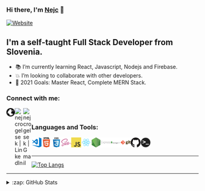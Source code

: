 ### Hi there, I'm [Nejc][website] 👋

[![Website](https://img.shields.io/website?label=nejcrogelsek.si&style=for-the-badge&url=https%3A%2F%2Fcodestackr.com)](https://nejcrogelsek.si)

## I'm a self-taught Full Stack Developer from Slovenia.

- 📚 I’m currently learning React, Javascript, Nodejs and Firebase.
- 💥 I’m looking to collaborate with other developers.
- 🥅 2021 Goals: Master React, Complete MERN Stack.

### Connect with me:

[<img align="left" alt="nejcrogelsek.si" width="22px" src="https://raw.githubusercontent.com/iconic/open-iconic/master/svg/globe.svg" />][website]
[<img align="left" alt="nejcrogelsek | LinkedIn" width="22px" src="https://cdn.jsdelivr.net/npm/simple-icons@v3/icons/linkedin.svg" />][linkedin]
<a href="mailto:nejcrogelsek0@gmail.com"><img align="left" alt="nejcrogelsek | Gmail" width="22px" src="https://cdn.jsdelivr.net/npm/simple-icons@v3/icons/gmail.svg" /></a>

<br />

### Languages and Tools:

<img align="left" alt="Visual Studio Code" width="26px" src="https://raw.githubusercontent.com/github/explore/80688e429a7d4ef2fca1e82350fe8e3517d3494d/topics/visual-studio-code/visual-studio-code.png" />
<img align="left" alt="HTML5" width="26px" src="https://raw.githubusercontent.com/github/explore/80688e429a7d4ef2fca1e82350fe8e3517d3494d/topics/html/html.png" />
<img align="left" alt="CSS3" width="26px" src="https://raw.githubusercontent.com/github/explore/80688e429a7d4ef2fca1e82350fe8e3517d3494d/topics/css/css.png" />
<img align="left" alt="Sass" width="26px" src="https://raw.githubusercontent.com/github/explore/80688e429a7d4ef2fca1e82350fe8e3517d3494d/topics/sass/sass.png" />
<img align="left" alt="JavaScript" width="26px" src="https://raw.githubusercontent.com/github/explore/80688e429a7d4ef2fca1e82350fe8e3517d3494d/topics/javascript/javascript.png" />
<img align="left" alt="React" width="26px" src="https://raw.githubusercontent.com/github/explore/80688e429a7d4ef2fca1e82350fe8e3517d3494d/topics/react/react.png" />
<img align="left" alt="Node.js" width="26px" src="https://raw.githubusercontent.com/github/explore/80688e429a7d4ef2fca1e82350fe8e3517d3494d/topics/nodejs/nodejs.png" />
<img align="left" alt="Express" width="26px" src="https://raw.githubusercontent.com/github/explore/80688e429a7d4ef2fca1e82350fe8e3517d3494d/topics/express/express.png" />
<img align="left" alt="MongoDB" width="26px" src="https://raw.githubusercontent.com/github/explore/80688e429a7d4ef2fca1e82350fe8e3517d3494d/topics/mongodb/mongodb.png" />
<img align="left" alt="Git" width="26px" src="https://raw.githubusercontent.com/github/explore/80688e429a7d4ef2fca1e82350fe8e3517d3494d/topics/git/git.png" />
<img align="left" alt="GitHub" width="26px" src="https://raw.githubusercontent.com/github/explore/78df643247d429f6cc873026c0622819ad797942/topics/github/github.png" />
<img align="left" alt="Terminal" width="26px" src="https://raw.githubusercontent.com/github/explore/80688e429a7d4ef2fca1e82350fe8e3517d3494d/topics/terminal/terminal.png" />

<br />
<br />

---

[![Top Langs](https://github-readme-stats.vercel.app/api/top-langs/?username=nejcrogelsek&layout=compact)](https://github.com/anuraghazra/github-readme-stats)

---

<details>

  <summary>:zap: GitHub Stats</summary>

  <img align="left" alt="nejcrogelsek's GitHub Stats" src="https://github-readme-stats.codestackr.vercel.app/api?username=nejcrogelsek&show_icons=true&hide_border=true" />

</details>

[website]: https://nejcrogelsek.si
[linkedin]: https://www.linkedin.com/in/nejc-rogel%C5%A1ek-5896b0183/
